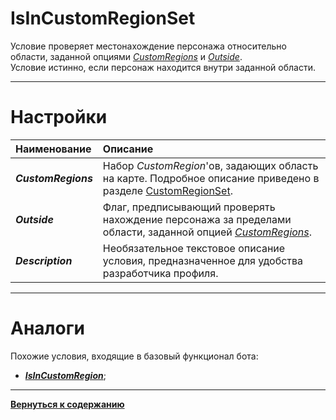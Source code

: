 # **IsInCustomRegionSet**

Условие проверяет местонахождение персонажа относительно области, заданной опциями [*CustomRegions*](#ref-CustomRegions) и [*Outside*](#ref-Outside).<br/>
Условие истинно, если персонаж находится внутри заданной области.

---

# **Настройки**

| **Наименование** | **Описание** 
|:-----------------|:-------------
|<a name ="ref-CustomRegions">***CustomRegions***</a> | Набор *CustomRegion*'ов, задающих область на карте. Подробное описание приведено в разделе [CustomRegionSet](../../General/CustomRegionSet-RU.md).
|<a name ="ref-Outside">***Outside***</a>| Флаг, предписывающий проверять нахождение персонажа за пределами области, заданной опцией [*CustomRegions*](#ref-CustomRegions). 
|<a name ="ref-Description">***Description***</a>| Необязательное текстовое описание условия, предназначенное для удобства разработчика профиля.



---

# **Аналоги**
Похожие условия, входящие в базовый функционал бота:
- [***IsInCustomRegion***](Astral-Actions-RU.md#ref-IsInCustomRegion);

---

[**Вернуться к содержанию**](../../index.md)
